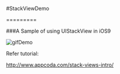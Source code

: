 #StackViewDemo

=========

###A Sample of using UIStackView in iOS9

![gifDemo](/Users/jin/Desktop/StackViewDemo.gif)

Refer tutorial:

<http://www.appcoda.com/stack-views-intro/>